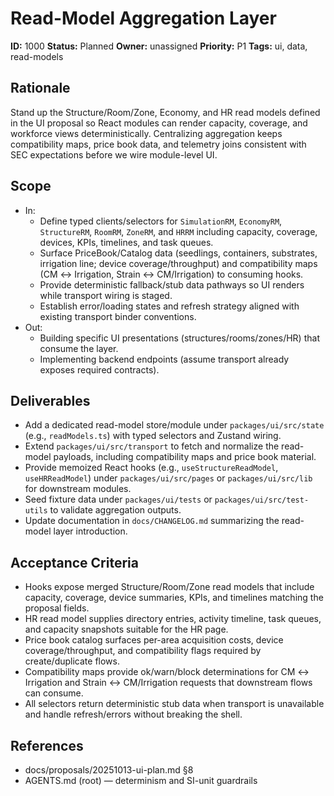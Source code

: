 # Read-Model Aggregation Layer

**ID:** 1000
**Status:** Planned
**Owner:** unassigned
**Priority:** P1
**Tags:** ui, data, read-models

## Rationale
Stand up the Structure/Room/Zone, Economy, and HR read models defined in the UI proposal so React modules can render capacity, coverage, and workforce views deterministically.
Centralizing aggregation keeps compatibility maps, price book data, and telemetry joins consistent with SEC expectations before we wire module-level UI.

## Scope
- In:
  - Define typed clients/selectors for `SimulationRM`, `EconomyRM`, `StructureRM`, `RoomRM`, `ZoneRM`, and `HRRM` including capacity, coverage, devices, KPIs, timelines, and task queues.
  - Surface PriceBook/Catalog data (seedlings, containers, substrates, irrigation line; device coverage/throughput) and compatibility maps (CM ↔ Irrigation, Strain ↔ CM/Irrigation) to consuming hooks.
  - Provide deterministic fallback/stub data pathways so UI renders while transport wiring is staged.
  - Establish error/loading states and refresh strategy aligned with existing transport binder conventions.
- Out:
  - Building specific UI presentations (structures/rooms/zones/HR) that consume the layer.
  - Implementing backend endpoints (assume transport already exposes required contracts).

## Deliverables
- Add a dedicated read-model store/module under `packages/ui/src/state` (e.g., `readModels.ts`) with typed selectors and Zustand wiring.
- Extend `packages/ui/src/transport` to fetch and normalize the read-model payloads, including compatibility maps and price book material.
- Provide memoized React hooks (e.g., `useStructureReadModel`, `useHRReadModel`) under `packages/ui/src/pages` or `packages/ui/src/lib` for downstream modules.
- Seed fixture data under `packages/ui/tests` or `packages/ui/src/test-utils` to validate aggregation outputs.
- Update documentation in `docs/CHANGELOG.md` summarizing the read-model layer introduction.

## Acceptance Criteria
- Hooks expose merged Structure/Room/Zone read models that include capacity, coverage, device summaries, KPIs, and timelines matching the proposal fields.
- HR read model supplies directory entries, activity timeline, task queues, and capacity snapshots suitable for the HR page.
- Price book catalog surfaces per-area acquisition costs, device coverage/throughput, and compatibility flags required by create/duplicate flows.
- Compatibility maps provide ok/warn/block determinations for CM ↔ Irrigation and Strain ↔ CM/Irrigation requests that downstream flows can consume.
- All selectors return deterministic stub data when transport is unavailable and handle refresh/errors without breaking the shell.

## References
- docs/proposals/20251013-ui-plan.md §8
- AGENTS.md (root) — determinism and SI-unit guardrails
